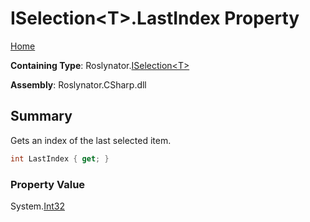 # ISelection\<T>\.LastIndex Property

[Home](../../../README.md)

**Containing Type**: Roslynator\.[ISelection\<T>](../README.md)

**Assembly**: Roslynator\.CSharp\.dll

## Summary

Gets an index of the last selected item\.

```csharp
int LastIndex { get; }
```

### Property Value

System\.[Int32](https://docs.microsoft.com/en-us/dotnet/api/system.int32)

